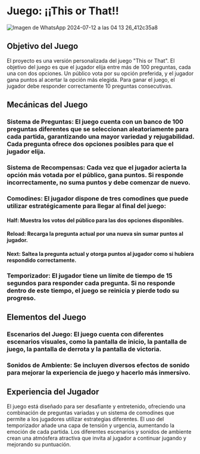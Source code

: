 # Juego: ¡¡This or That!!
![Imagen de WhatsApp 2024-07-12 a las 04 13 26_412c35a8](https://github.com/user-attachments/assets/79223f87-e0fe-46c1-94a1-9a7abf251ff2)


## Objetivo del Juego

El proyecto es una versión personalizada del juego "This or That". El objetivo del juego es que el jugador elija entre más de 100 preguntas, cada una con dos opciones. Un público vota por su opción preferida, y el jugador gana puntos al acertar la opción más elegida. Para ganar el juego, el jugador debe responder correctamente 10 preguntas consecutivas.


## Mecánicas del Juego
### Sistema de Preguntas: El juego cuenta con un banco de 100 preguntas diferentes que se seleccionan aleatoriamente para cada partida, garantizando una mayor variedad y rejugabilidad. Cada pregunta ofrece dos opciones posibles para que el jugador elija.
### Sistema de Recompensas: Cada vez que el jugador acierta la opción más votada por el público, gana puntos. Si responde incorrectamente, no suma puntos y debe comenzar de nuevo.
### Comodines: El jugador dispone de tres comodines que puede utilizar estratégicamente para llegar al final del juego:
#### Half: Muestra los votos del público para las dos opciones disponibles.
#### Reload: Recarga la pregunta actual por una nueva sin sumar puntos al jugador.
#### Next: Saltea la pregunta actual y otorga puntos al jugador como si hubiera respondido correctamente.

### Temporizador: El jugador tiene un límite de tiempo de 15 segundos para responder cada pregunta. Si no responde dentro de este tiempo, el juego se reinicia y pierde todo su progreso.

## Elementos del Juego

### Escenarios del Juego: El juego cuenta con diferentes escenarios visuales, como la pantalla de inicio, la pantalla de juego, la pantalla de derrota y la pantalla de victoria.

### Sonidos de Ambiente: Se incluyen diversos efectos de sonido para mejorar la experiencia de juego y hacerlo más inmersivo.

## Experiencia del Jugador
El juego está diseñado para ser desafiante y entretenido, ofreciendo una combinación de preguntas variadas y un sistema de comodines que permite a los jugadores utilizar estrategias diferentes. El uso del temporizador añade una capa de tensión y urgencia, aumentando la emoción de cada partida. Los diferentes escenarios y sonidos de ambiente crean una atmósfera atractiva que invita al jugador a continuar jugando y mejorando su puntuación.




